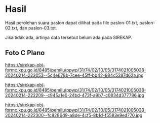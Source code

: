 # Hasil

Hasil perolehan suara paslon dapat dilihat pada file paslon-01.txt, paslon-02.txt, dan paslon-03.txt.

Jika tidak ada, artinya data tersebut belum ada pada SIREKAP.

## Foto C Plano

https://sirekap-obj-formc.kpu.go.id/8485/pemilu/ppwp/31/74/02/10/05/3174021005038-20240214-222053--5c4e678b-7cee-45ff-bb42-984c5287d62a.jpg

https://sirekap-obj-formc.kpu.go.id/8485/pemilu/ppwp/31/74/02/10/05/3174021005038-20240214-222209--c945a1e0-24bd-473f-a9b7-c0834d377786.jpg

https://sirekap-obj-formc.kpu.go.id/8485/pemilu/ppwp/31/74/02/10/05/3174021005038-20240214-222300--fc8286d9-a8de-4cf5-8b1d-f5583e9ed770.jpg
